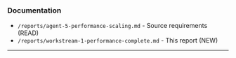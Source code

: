 ### Documentation

- `/reports/agent-5-performance-scaling.md` - Source requirements (READ)
- `/reports/workstream-1-performance-complete.md` - This report (NEW)

---
